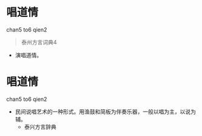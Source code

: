 # 唱道情
chan5 to6 qien2
> 泰州方言词典4
- 演唱道情。

# 唱道情
chan5 to6 qien2
+ 民间说唱艺术的一种形式。用渔鼓和简板为伴奏乐器，一般以唱为主，以说为辅。
  * 泰兴方言辞典
